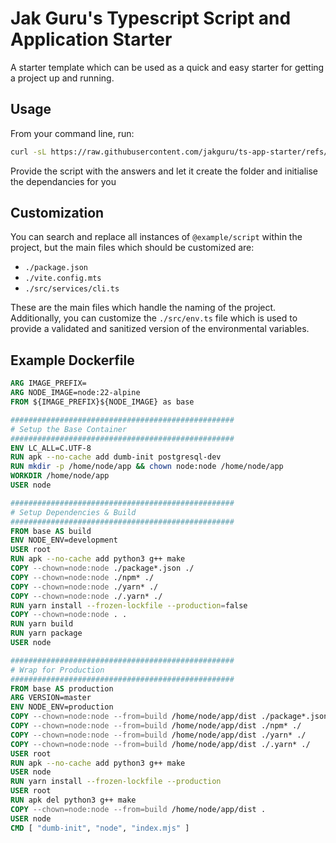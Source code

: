 # Jak Guru's Typescript Script and Application Starter

A starter template which can be used as a quick and easy starter for getting a project up and running.

## Usage

From your command line, run:

```bash
curl -sL https://raw.githubusercontent.com/jakguru/ts-app-starter/refs/heads/main/bin/init.mjs | node
```

Provide the script with the answers and let it create the folder and initialise the dependancies for you

## Customization

You can search and replace all instances of `@example/script` within the project, but the main files which should be customized are:

* `./package.json`
* `./vite.config.mts`
* `./src/services/cli.ts`

These are the main files which handle the naming of the project. Additionally, you can customize the `./src/env.ts` file which is used to provide a validated and sanitized version of the environmental variables.

## Example Dockerfile

```dockerfile
ARG IMAGE_PREFIX=
ARG NODE_IMAGE=node:22-alpine
FROM ${IMAGE_PREFIX}${NODE_IMAGE} as base

##################################################
# Setup the Base Container
##################################################
ENV LC_ALL=C.UTF-8
RUN apk --no-cache add dumb-init postgresql-dev
RUN mkdir -p /home/node/app && chown node:node /home/node/app
WORKDIR /home/node/app
USER node

##################################################
# Setup Dependencies & Build
##################################################
FROM base AS build
ENV NODE_ENV=development
USER root
RUN apk --no-cache add python3 g++ make
COPY --chown=node:node ./package*.json ./
COPY --chown=node:node ./npm* ./
COPY --chown=node:node ./yarn* ./
COPY --chown=node:node ./.yarn* ./
RUN yarn install --frozen-lockfile --production=false
COPY --chown=node:node . .
RUN yarn build
RUN yarn package
USER node

##################################################
# Wrap for Production
##################################################
FROM base AS production
ARG VERSION=master
ENV NODE_ENV=production
COPY --chown=node:node --from=build /home/node/app/dist ./package*.json ./
COPY --chown=node:node --from=build /home/node/app/dist ./npm* ./
COPY --chown=node:node --from=build /home/node/app/dist ./yarn* ./
COPY --chown=node:node --from=build /home/node/app/dist ./.yarn* ./
USER root
RUN apk --no-cache add python3 g++ make
USER node
RUN yarn install --frozen-lockfile --production
USER root
RUN apk del python3 g++ make
COPY --chown=node:node --from=build /home/node/app/dist .
USER node
CMD [ "dumb-init", "node", "index.mjs" ]
```
